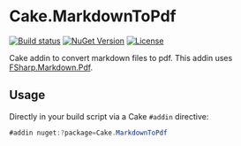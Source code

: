# Cake.MarkdownToPdf
[![Build status](https://ci.appveyor.com/api/projects/status/gopqcygjgfumot9c?svg=true)](https://ci.appveyor.com/project/twenzel/cake-markdowntopdf) [![NuGet Version](http://img.shields.io/nuget/v/Cake.MarkdownToPdf.svg?style=flat)](https://www.nuget.org/packages/Cake.MarkdownToPdf/) [![License](https://img.shields.io/badge/license-MIT-blue.svg)](LICENSE.md)

Cake addin to convert markdown files to pdf. This addin uses [FSharp.Markdown.Pdf](https://github.com/theburningmonk/FSharp.Markdown.Pdf).

## Usage

Directly in your build script via a Cake `#addin` directive:

```csharp
#addin nuget:?package=Cake.MarkdownToPdf
```

